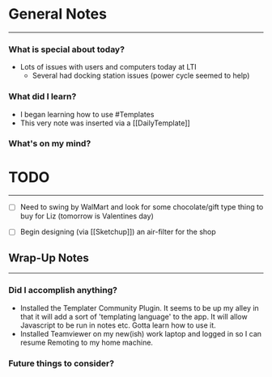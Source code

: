 
# General Notes
---
### What is special about today?
- Lots of issues with users and computers today at LTI
	- Several had docking station issues (power cycle seemed to help)
### What did I learn?
- I began learning how to use #Templates
- This very note was inserted via a [[DailyTemplate]]

### What's on my mind?




# TODO
---
- [ ] Need to swing by WalMart and look for some chocolate/gift type thing to buy for Liz (tomorrow is Valentines day)
- [ ] Begin designing (via [[Sketchup]]) an air-filter for the shop



## Wrap-Up Notes
---
### Did I accomplish anything?
- Installed the Templater Community Plugin.  It seems to be up my alley in that it will add a sort of 'templating language' to the app.  It will allow Javascript to be run in notes etc.  Gotta learn how to use it.
- Installed Teamviewer on my new(ish) work laptop and logged in so I can resume Remoting to my home machine.
### Future things to consider?
